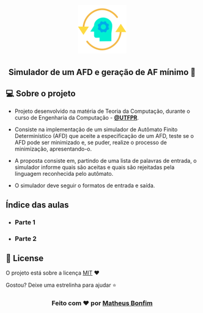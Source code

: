 <h1 align="center">
  <img alt="automato" src=".github/automato.svg" width="25%"/>
</h1>

<h2 align="center">
  Simulador de um AFD e geração de AF mínimo 🚀
</h2>

<!-- Tópicos -->

## 💻 Sobre o projeto
- Projeto desenvolvido na matéria de Teoria da Computação, durante o curso de Engenharia da Computação - **[@UTFPR](http://www.utfpr.edu.br/)**.

- Consiste na implementação de um simulador de Autômato Finito Determinístico (AFD) que aceite a especificação de um AFD, teste se o AFD pode ser minimizado e, se puder, realize o processo de minimização, apresentando-o.

- A proposta consiste em, partindo de uma lista de palavras de entrada, o simulador informe quais são aceitas e quais são rejeitadas pela linguagem reconhecida pelo autômato.

- O simulador deve seguir o formatos de entrada e saída.

## Índice das aulas

- ### Parte 1 

- ### Parte 2


## :memo: License

O projeto está sobre a licença [MIT](./LICENSE) ❤️ 

Gostou? Deixe uma estrelinha para ajudar ⭐

<!-- Mensagem final -->
<h3 align="center">
Feito com ❤️ por <a href="https://www.linkedin.com/in/matheus-de-farias-bonfim-448667169/">Matheus Bonfim</a>
</h3>
